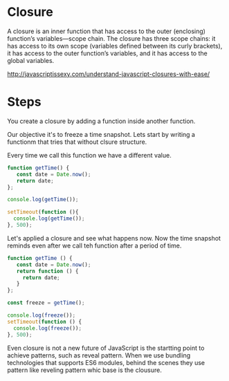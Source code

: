 # Closure

A closure is an inner function that has access to the outer (enclosing) function’s variables—scope chain. The closure has three scope chains: it has access to its own scope (variables defined between its curly brackets), it has access to the outer function’s variables, and it has access to the global variables.

http://javascriptissexy.com/understand-javascript-closures-with-ease/

# Steps

You create a closure by adding a function inside another function.

Our objective it's to freeze a time snapshot. Lets start by writing a functionm that tries
that without clsure structure.

Every time we call this function we have a different value.

```javascript
function getTime() {
   const date = Date.now();
   return date;
};

console.log(getTime());

setTimeout(function (){
  console.log(getTime());
}, 500);
```

Let's applied a closure and see what happens now. Now the time snapshot reminds
even after we call teh function after a period of time.

```javascript
function getTime () {
   const date = Date.now();
   return function () {
     return date;
   }
};

const freeze = getTime();

console.log(freeze());
setTimeout(function () {
  console.log(freeze());
}, 500);
```

Even closure is not a new future of JavaScript is the startting point to achieve
patterns, such as reveal pattern. When we use bundling technologies that supports
ES6 modules, behind the scenes they use pattern like reveling pattern whic base
is the clousure.
